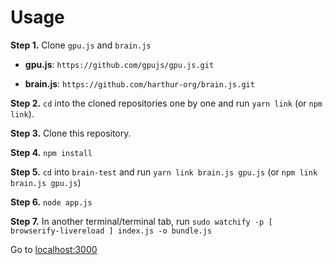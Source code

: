 # Usage

**Step 1.** Clone `gpu.js` and `brain.js`

* **gpu.js**: `https://github.com/gpujs/gpu.js.git`

* **brain.js**: `https://github.com/harthur-org/brain.js.git`

**Step 2.** `cd` into the cloned repositories one by one and run `yarn link` (or `npm link`).

**Step 3.** Clone this repository.

**Step 4.** `npm install` 

**Step 5.** `cd` into `brain-test` and run `yarn link brain.js gpu.js` (or `npm link brain.js gpu.js`)

**Step 6.** `node app.js`

**Step 7.** In another terminal/terminal tab, run `sudo watchify -p [ browserify-livereload ] index.js -o bundle.js`

Go to [localhost:3000](localhost:3000)